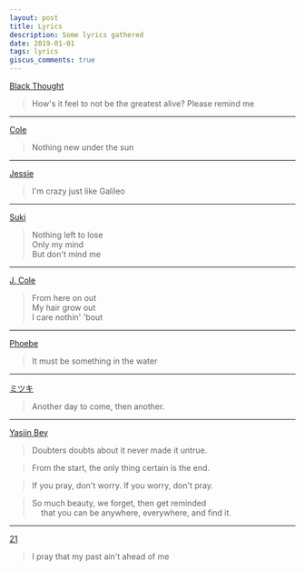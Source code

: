 ```yaml
---
layout: post
title: Lyrics
description: Some lyrics gathered
date: 2019-01-01
tags: lyrics
giscus_comments: true
---
```


[Black Thought](https://music.youtube.com/watch?v=wGXUGHmHpYk&feature=share&t=48)

> How's it feel to not be the greatest alive? Please remind me

---

[Cole](https://youtu.be/-p9Gy4hkwhY?t=48)

> Nothing new under the sun

---

[Jessie](https://music.youtube.com/watch?v=wRkZRkBk1Rc&feature=share)

> I'm crazy just like Galileo

---

[Suki](https://music.youtube.com/watch?v=EECmZ_xm3QM&feature=share)

> Nothing left to lose  
Only my mind  
But don't mind me

---

[J. Cole](https://music.youtube.com/watch?v=g1QobinRyaA&feature=share)

> From here on out  
My hair grow out  
I care nothin' 'bout

---

[Phoebe](https://music.youtube.com/watch?v=ekXfx-rQ3Ww&feature=share)

> It must be something in the water

---

[ミツキ](https://music.youtube.com/watch?v=WgR5v5_LRME&feature=share)

> Another day to come, then another.

---

[Yasiin Bey](https://youtu.be/TxQb44cvh1I)

> Doubters doubts about it never made it untrue.

> From the start, the only thing certain is the end.

> If you pray, don't worry. If you worry, don't pray.

> So much beauty, we forget, then get reminded  
&nbsp;&nbsp;&nbsp;&nbsp;that you can be anywhere, everywhere, and find it.

---

[21](https://music.youtube.com/watch?v=O_VL92mfXwQ&feature=share)

> I pray that my past ain't ahead of me
